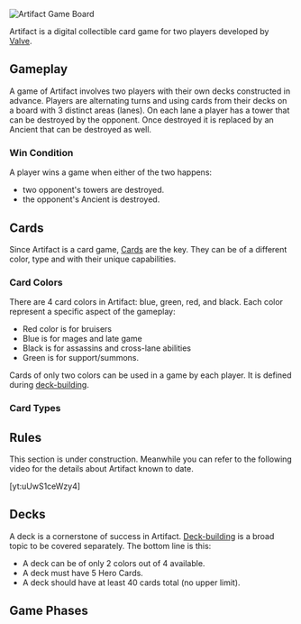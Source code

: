 <!--
STUB feel free to contribute.
-->

![Artifact Game Board](https://i.imgur.com/tsUnqso.jpg)

Artifact is a digital collectible card game for two players developed by [Valve](www.valvesoftware.com).

## Gameplay

A game of Artifact involves two players with their own decks constructed in advance. Players are alternating turns and using cards from their decks on a board with 3 distinct areas (lanes). On each lane a player has a tower that can be destroyed by the opponent. Once destroyed it is replaced by an Ancient that can be destroyed as well.

### Win Condition

A player wins a game when either of the two happens:

* two opponent's towers are destroyed.
* the opponent's Ancient is destroyed.

## Cards

Since Artifact is a card game, [Cards](https://ggs.wiki/artifact/cards) are the key. They can be of a different color, type and with their unique capabilities.

### Card Colors

There are 4 card colors in Artifact: blue, green, red, and black. Each color represent a specific aspect of the gameplay:

* Red color is for bruisers
* Blue is for mages and late game
* Black is for assassins and cross-lane abilities
* Green is for support/summons.

Cards of only two colors can be used in a game by each player. It is defined during [deck-building](https://ggs.wiki/artifact/guides/deck-building).

### Card Types

<!-- Heroes, Creeps, Spell Cards, Items -->

## Rules

This section is under construction. Meanwhile you can refer to the following video for the details about Artifact known to date.

[yt:uUwS1ceWzy4]

<!-- 

Game phases (hero deployment, turns on each lane, Gold and shopping phase, heroes and items)

-->

## Decks

A deck is a cornerstone of success in Artifact. [Deck-building](https://ggs.wiki/artifact/guides/deck-building) is a broad topic to be covered separately. The bottom line is this:

* A deck can be of only 2 colors out of 4 available.
* A deck must have 5 Hero Cards.
* A deck should have at least 40 cards total (no upper limit).

## Game Phases

